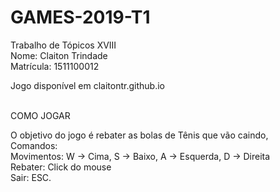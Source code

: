 # GAMES-2019-T1

Trabalho de Tópicos XVIII<br>
Nome: Claiton Trindade<br>
Matrícula: 1511100012<br>

Jogo disponível em claitontr.github.io<br><br>

COMO JOGAR<br>

O objetivo do jogo é rebater as bolas de Tênis que vão caindo,<br>
Comandos:<br>
Movimentos: W -> Cima, S -> Baixo, A -> Esquerda, D -> Direita<br>
Rebater: Click do mouse<br>
Sair: ESC.<br>


